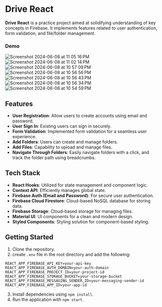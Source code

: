 # Drive React

**Drive React** is a practice project aimed at solidifying understanding of key concepts in Firebase. It implements features related to user authentication, form validation, and file/folder management.

### Demo
![Screenshot 2024-06-08 at 11 05 16 PM](https://github.com/hrshkshri/drive-react/assets/108923011/6bb1807b-6b7b-4f99-934d-a8e741c50075)
![Screenshot 2024-06-08 at 11 02 14 PM](https://github.com/hrshkshri/drive-react/assets/108923011/7641e7ae-4de8-46a3-8375-34348b4bd058)
![Screenshot 2024-06-08 at 10 57 09 PM](https://github.com/hrshkshri/drive-react/assets/108923011/274d57dd-6555-40e1-ab94-bc927452c1ee)
![Screenshot 2024-06-08 at 10 56 56 PM](https://github.com/hrshkshri/drive-react/assets/108923011/23d0292a-1145-43b8-a881-80db5de0a9f5)
![Screenshot 2024-06-08 at 10 56 43 PM](https://github.com/hrshkshri/drive-react/assets/108923011/755d312c-dc81-4f97-a1a5-b3e29aff6532)
![Screenshot 2024-06-08 at 10 56 34 PM](https://github.com/hrshkshri/drive-react/assets/108923011/d3bc2a05-b616-434c-b7dc-c98f5303c122)
![Screenshot 2024-06-08 at 10 54 59 PM](https://github.com/hrshkshri/drive-react/assets/108923011/bf9fd03d-f3c3-421e-9aa7-fe5fcbbc9ab2)



## Features

- **User Registration**: Allow users to create accounts using email and password.
- **User Sign In**: Existing users can sign in securely.
- **Form Validation**: Implemented form validation for a seamless user experience.
- **Add Folders**: Users can create and manage folders.
- **Add Files**: Capability to upload and manage files.
- **Navigate Through Folders**: Easily navigate folders with a click, and track the folder path using breadcrumbs.

## Tech Stack

- **React Hooks**: Utilized for state management and component logic.
- **Context API**: Efficiently manages global state.
- **Firebase Auth (Email and Password)**: For secure user authentication.
- **Firebase Cloud Firestore**: Cloud-based NoSQL database for storing data.
- **Firebase Storage**: Cloud-based storage for managing files.
- **Material UI**: UI components for a clean and modern design.
- **Styled Components**: Styling solution for component-based styling.

## Getting Started

1. Clone the repository.
2. create `.env` file in the root directory and add the following:

```
REACT_APP_FIREBASE_API_KEY=your-api-key
REACT_APP_FIREBASE_AUTH_DOMAIN=your-auth-domain
REACT_APP_FIREBASE_PROJECT_ID=your-project-id
REACT_APP_FIREBASE_STORAGE_BUCKET=your-storage-bucket
REACT_APP_FIREBASE_MESSAGING_SENDER_ID=your-messaging-sender-id
REACT_APP_FIREBASE_APP_ID=your-app-id
```
3. Install dependencies using `npm install`.
4. Run the application with `npm start`.
